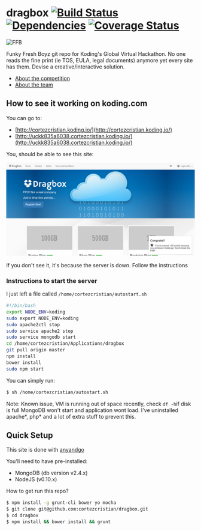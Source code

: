 
dragbox [![Build Status](https://travis-ci.org/cortezcristian/dragbox.svg)](https://travis-ci.org/cortezcristian/dragbox) [![Dependencies](https://david-dm.org/cortezcristian/dragbox.png)](https://david-dm.org/cortezcristian/dragbox) [![Coverage Status](https://img.shields.io/coveralls/cortezcristian/dragbox.svg)](https://coveralls.io/r/cortezcristian/dragbox)
===========================

![FFB](http://moviesmedia.ign.com/movies/image/article/784/784153/kios-jamie1_1177708841.jpg)

Funky Fresh Boyz git repo for Koding's Global Virtual Hackathon. No one reads the fine print (ie TOS, EULA, legal documents) anymore yet every site has them. Devise a creative/interactive solution.

- [About the competition](https://koding.com/Hackathon)
- [About the team](https://github.com/koding/global.hackathon/blob/master/Teams/FunkyFreshBoyz/ABOUT.md)

## How to see it working on koding.com

You can go to:
- [http://cortezcristian.koding.io/](http://cortezcristian.koding.io/)
- [http://uckk835a6038.cortezcristian.koding.io/](http://uckk835a6038.cortezcristian.koding.io/)

You, should be able to see this site:

![DragBox](https://raw.githubusercontent.com/cortezcristian/dragbox/master/pics/drag-box-home.png)

If you don't see it, it's because the server is down. Follow the instructions

### Instructions to start the server

I just left a file called `/home/cortezcristian/autostart.sh`

```bash
#!/bin/bash
export NODE_ENV=koding
sudo export NODE_ENV=koding
sudo apache2ctl stop
sudo service apache2 stop
sudo service mongodb start
cd /home/cortezcristian/Applications/dragbox
git pull origin master
npm install
bower install
sudo npm start
```

You can simply run:
```bash
$ sh /home/cortezcristian/autostart.sh
```

Note: Known issue, VM is running out of space recently, check `df -h`if disk is full MongoDB won't start and application wont load. I've uninstalled apache*, php* and a lot of extra stuff to prevent this.

## Quick Setup

This site is done with [anyandgo](https://github.com/cortezcristian/anyandgo)

You'll need to have pre-installed:

- MongoDB (db version v2.4.x)
- NodeJS (v0.10.x)

How to get run this repo?

```bash
$ npm install -g grunt-cli bower yo mocha
$ git clone git@github.com:cortezcristian/dragbox.git
$ cd dragbox
$ npm install && bower install && grunt
```

